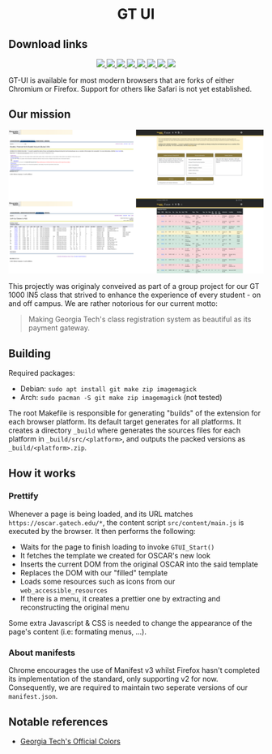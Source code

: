 <h1 align="center">GT UI</h1>

## Download links

<p align="center">
  <a rel="noreferrer noopener" href="https://chrome.google.com/webstore/detail/dark-reader/eimadpbcbfnmbkopoojfekhnkhdbieeh/">
    <img src="https://github.com/alrra/browser-logos/blob/main/src/chrome/chrome_64x64.png?raw=true">
    <img src="https://github.com/alrra/browser-logos/blob/main/src/brave/brave_64x64.png?raw=true">
    <img src="https://github.com/alrra/browser-logos/blob/main/src/chromium/chromium_64x64.png?raw=true">
    <img src="https://github.com/alrra/browser-logos/blob/main/src/edge/edge_64x64.png?raw=true">
    <img src="https://github.com/alrra/browser-logos/blob/main/src/opera/opera_64x64.png?raw=true">
    <img src="https://github.com/alrra/browser-logos/blob/main/src/vivaldi/vivaldi_64x64.png?raw=true">
  </a>
  <a rel="noreferrer noopener" href="https://addons.mozilla.org/en-US/firefox/addon/gt-ui/">
    <img src="https://github.com/alrra/browser-logos/blob/main/src/firefox/firefox_64x64.png?raw=true">
    <img src="https://github.com/alrra/browser-logos/blob/main/src/tor/tor_64x64.png?raw=true">
  </a>
</p>

GT-UI is available for most modern browsers that are forks of either Chromium or Firefox. Support for others like Safari is not yet established.

## Our mission

![Presentation Image](screenshots/presentation.png)

This projectly was originaly conveived as part of a group project for our GT 1000 IN5 class that strived to enhance the experience of every student - on and off campus. We are rather notorious for our current motto:

> Making Georgia Tech's class registration system as beautiful as its payment gateway.

## Building

Required packages:
+ Debian: `sudo apt install git make zip imagemagick`
+ Arch: `sudo pacman -S git make zip imagemagick` (not tested)

The root Makefile is responsible for generating "builds" of the extension for each browser platform. Its default target generates for all platforms. It creates a directory `_build` where generates the sources files for each platform in `_build/src/<platform>`, and outputs the packed versions as `_build/<platform>.zip`.

## How it works

### Prettify

Whenever a page is being loaded, and its URL matches `https://oscar.gatech.edu/*`, the content script `src/content/main.js` is executed by the browser. It then performs the following:
+ Waits for the page to finish loading to invoke `GTUI_Start()`
+ It fetches the template we created for OSCAR's new look
+ Inserts the current DOM from the original OSCAR into the said template
+ Replaces the DOM with our "filled" template
+ Loads some resources such as icons from our `web_accessible_resources`
+ If there is a menu, it creates a prettier one by extracting and reconstructing the original menu
 
Some extra Javascript & CSS is needed to change the appearance of the page's content (i.e: formating menus, ...).

### About manifests

Chrome encourages the use of Manifest v3 whilst Firefox hasn't completed its implementation of the standard, only supporting v2 for now. Consequently, we are required to maintain two seperate versions of our `manifest.json`.

## Notable references

+ [Georgia Tech's Official Colors](https://brand.gatech.edu/our-look/colors)
